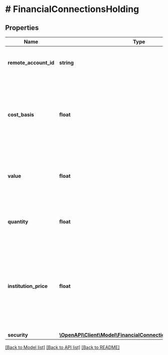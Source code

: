 # # FinancialConnectionsHolding

## Properties

Name | Type | Description | Notes
------------ | ------------- | ------------- | -------------
**remote_account_id** | **string** | The remote account ID associated with this holding. |
**cost_basis** | **float** | The original total value of the holding, in cents, when it was purchased. The format of this value is a double. |
**value** | **float** | The current market value of the holding, in cents. The format of this value is a double. |
**quantity** | **float** | The number of units of the security held in this holding. |
**institution_price** | **float** | The price of the security, in cents, as provided by the financial institution managing the holding. The format of this value is a double. |
**security** | [**\OpenAPI\Client\Model\FinancialConnectionsInvestmentSecurity**](FinancialConnectionsInvestmentSecurity.md) |  |

[[Back to Model list]](../../README.md#models) [[Back to API list]](../../README.md#endpoints) [[Back to README]](../../README.md)
